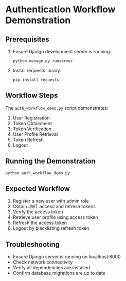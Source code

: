 # Authentication Workflow Demonstration

## Prerequisites
1. Ensure Django development server is running:
   ```
   python manage.py runserver
   ```

2. Install requests library:
   ```
   pip install requests
   ```

## Workflow Steps
The `auth_workflow_demo.py` script demonstrates:
1. User Registration
2. Token Obtainment
3. Token Verification
4. User Profile Retrieval
5. Token Refresh
6. Logout

## Running the Demonstration
```
python auth_workflow_demo.py
```

## Expected Workflow
1. Register a new user with admin role
2. Obtain JWT access and refresh tokens
3. Verify the access token
4. Retrieve user profile using access token
5. Refresh the access token
6. Logout by blacklisting refresh token

## Troubleshooting
- Ensure Django server is running on localhost:8000
- Check network connectivity
- Verify all dependencies are installed
- Confirm database migrations are up to date
